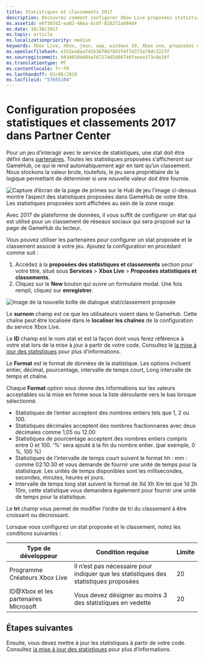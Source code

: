 ```yaml
---
title: Statistiques et classements 2017
description: Découvrez comment configurer Xbox Live proposées statistiques et classements 2017 dans Partner Center
ms.assetid: e0f307d2-ea02-48ea-bcdf-828272a894d4
ms.date: 10/30/2017
ms.topic: article
ms.localizationpriority: medium
keywords: Xbox Live, Xbox, jeux, uwp, windows 10, Xbox une, proposées des statistiques et classements, classements, statistiques 2017, les partenaires
ms.openlocfilehash: e152ea8aa745536f0b7843f4f7d372a79dc3223f
ms.sourcegitcommit: b034650b684a767274d5d88746faeea373c8e34f
ms.translationtype: MT
ms.contentlocale: fr-FR
ms.lasthandoff: 03/06/2019
ms.locfileid: "57655104"
---
```

# <a name="configuring-featured-stats-and-leaderboards-2017-in-partner-center"></a>Configuration proposées statistiques et classements 2017 dans Partner Center

Pour un jeu d’interagir avec le service de statistiques, une stat doit être défini dans [partenaires](https://partner.microsoft.com/dashboard). Toutes les statistiques proposées s’afficheront sur GameHub, ce qui le rend automatiquement agir en tant qu’un classement. Nous stockons la valeur brute, toutefois, le jeu sera propriétaire de la logique permettant de déterminer si une nouvelle valeur doit être fournie.

![Capture d’écran de la page de primes sur le Hub de jeu](../../images/dev-center/featured-stats-and-leaderboards/featured-stats-and-leaderboards-2.png) l’image ci-dessus montre l’aspect des statistiques proposées dans GameHub de votre titre. Les statistiques proposées sont affichées au sein de la zone rouge.

Avec 2017 de plateforme de données, il vous suffit de configurer un état qui est utilisé pour un classement de réseaux sociaux qui sera proposé sur la page de GameHub du lecteur.

Vous pouvez utiliser les partenaires pour configurer un stat proposée et le classement associé à votre jeu. Ajoutez la configuration en procédant comme suit :

1. Accédez à la **proposées des statistiques et classements** section pour votre titre, situé sous **Services** > **Xbox Live**  >  **Proposées statistiques et classements**.
2. Cliquez sur le **New** bouton qui ouvre un formulaire modal. Une fois rempli, cliquez sur **enregistrer**.

![Image de la nouvelle boîte de dialogue stat/classement proposée](../../images/dev-center/featured-stats-and-leaderboards/featured-stats.png)

Le **surnom** champ est ce que les utilisateurs voient dans le GameHub. Cette chaîne peut être localisée dans le **localiser les chaînes** de la configuration du service Xbox Live.

Le **ID** champ est le nom stat et est la façon dont vous ferez référence à votre stat lors de la mise à jour à partir de votre code. Consultez le [la mise à jour des statistiques](../../leaderboards-and-stats-2017/player-stats-updating.md) pour plus d’informations.

Le **Format** est le format de données de la statistique. Les options incluent entier, décimal, pourcentage, intervalle de temps court, Long intervalle de temps et chaîne.

Chaque **Format** option vous donne des informations sur les valeurs acceptables ou la mise en forme sous la liste déroulante vers le bas lorsque sélectionné.

* Statistiques de l’entier acceptent des nombres entiers tels que 1, 2 ou 100.
* Statistiques décimales acceptent des nombres fractionnaires avec deux décimales comme 1,05 ou 12.00
* Statistiques de pourcentage acceptent des nombres entiers compris entre 0 et 100. '%' sera ajouté à la fin du nombre entier. (par exemple, 0 %, 100 %)
* Statistiques de l’intervalle de temps court suivent le format hh : mm : comme 02:10:30 et vous demande de fournir une unité de temps pour la statistique.   Les unités de temps disponibles sont les millisecondes, secondes, minutes, heures et jours.
* Intervalle de temps long stat suivent le format de Xd Xh Xm tel que 1d 2h 10m, cette statistique vous demandera également pour fournir une unité de temps pour la statistique.

Le **tri** champ vous permet de modifier l’ordre de tri du classement à être croissant ou décroissant.

Lorsque vous configurez un stat proposée et le classement, notez les conditions suivantes :

| Type de développeur | Condition requise | Limite |
|----------------|-------------|-------|
| Programme Créateurs Xbox Live | Il n’est pas nécessaire pour indiquer que les statistiques des statistiques proposées | 20 |
| ID@Xbox et les partenaires Microsoft | Vous devez désigner au moins 3 des statistiques en vedette | 20 |

## <a name="next-steps"></a>Étapes suivantes

Ensuite, vous devez mettre à jour les statistiques à partir de votre code.  Consultez [la mise à jour des statistiques](../../leaderboards-and-stats-2017/player-stats-updating.md) pour plus d’informations.
